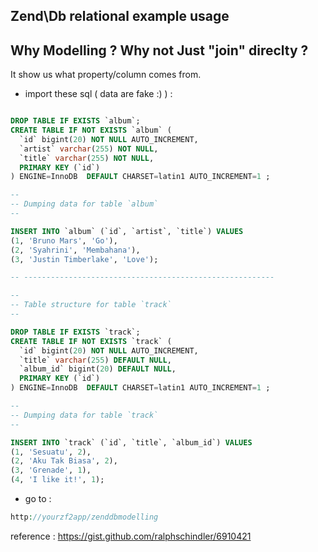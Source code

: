 Zend\Db relational example usage
--------------------------------

Why Modelling ? Why not Just "join" direclty ?
----------------------------------------------
It show us what property/column comes from.


* import these sql ( data are fake :) ) :

```sql

DROP TABLE IF EXISTS `album`;
CREATE TABLE IF NOT EXISTS `album` (
  `id` bigint(20) NOT NULL AUTO_INCREMENT,
  `artist` varchar(255) NOT NULL,
  `title` varchar(255) NOT NULL,
  PRIMARY KEY (`id`)
) ENGINE=InnoDB  DEFAULT CHARSET=latin1 AUTO_INCREMENT=1 ;

--
-- Dumping data for table `album`
--

INSERT INTO `album` (`id`, `artist`, `title`) VALUES
(1, 'Bruno Mars', 'Go'),
(2, 'Syahrini', 'Membahana'),
(3, 'Justin Timberlake', 'Love');

-- --------------------------------------------------------

--
-- Table structure for table `track`
--

DROP TABLE IF EXISTS `track`;
CREATE TABLE IF NOT EXISTS `track` (
  `id` bigint(20) NOT NULL AUTO_INCREMENT,
  `title` varchar(255) DEFAULT NULL,
  `album_id` bigint(20) DEFAULT NULL,
  PRIMARY KEY (`id`)
) ENGINE=InnoDB  DEFAULT CHARSET=latin1 AUTO_INCREMENT=1 ;

--
-- Dumping data for table `track`
--

INSERT INTO `track` (`id`, `title`, `album_id`) VALUES
(1, 'Sesuatu', 2),
(2, 'Aku Tak Biasa', 2),
(3, 'Grenade', 1),
(4, 'I like it!', 1);

```

* go to :

```php
http://yourzf2app/zenddbmodelling
```

reference :
https://gist.github.com/ralphschindler/6910421
